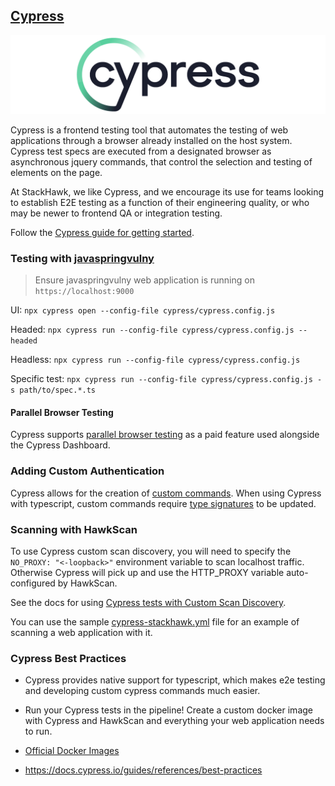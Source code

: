 ## [Cypress](https://www.cypress.io/)

![Cypress](../images/cypress-banner.png)

Cypress is a frontend testing tool that automates the testing of web applications through a browser already installed on the host system. Cypress test specs are executed from a designated browser as asynchronous jquery commands, that control the selection and testing of elements on the page.

At StackHawk, we like Cypress, and we encourage its use for teams looking to establish E2E testing as a function of their engineering quality, or who may be newer to frontend QA or integration testing.

Follow the [Cypress guide for getting started](https://docs.cypress.io/guides/getting-started/installing-cypress).

### Testing with [javaspringvulny](https://github.com/kaakaww/javaspringvulny)

> Ensure javaspringvulny web application is running on `https://localhost:9000`

UI: `npx cypress open --config-file cypress/cypress.config.js`

Headed: `npx cypress run --config-file cypress/cypress.config.js --headed`

Headless: `npx cypress run --config-file cypress/cypress.config.js`

Specific test: `npx cypress run --config-file cypress/cypress.config.js -s path/to/spec.*.ts`

#### Parallel Browser Testing

Cypress supports [parallel browser testing](https://docs.cypress.io/guides/guides/parallelization#Turning-on-parallelization) as a paid feature used alongside the Cypress Dashboard.

### Adding Custom Authentication

Cypress allows for the creation of [custom commands](https://github.com/stackhawk/stackhawk-custom-image/blob/main/integrations/cypress/support/commands.ts). When using Cypress with typescript, custom commands require [type signatures](https://github.com/stackhawk/stackhawk-custom-image/blob/main/integrations/cypress/support/index.d.ts) to be updated.

### Scanning with HawkScan

To use Cypress custom scan discovery, you will need to specify the `NO_PROXY: "<-loopback>"` environment variable to scan localhost traffic. Otherwise Cypress will pick up and use the HTTP_PROXY variable auto-configured by HawkScan.

See the docs for using [Cypress tests with Custom Scan Discovery](https://docs.stackhawk.com/hawkscan/scan-discovery/custom.html).

You can use the sample [cypress-stackhawk.yml](./cypress/cypress-stackhawk.yml) file for an example of scanning a web application with it.

### Cypress Best Practices

* Cypress provides native support for typescript, which makes e2e testing and developing custom cypress commands much easier.

* Run your Cypress tests in the pipeline! Create a custom docker image with Cypress and HawkScan and everything your web application needs to run.

* [Official Docker Images](https://github.com/cypress-io/cypress-docker-images)

* https://docs.cypress.io/guides/references/best-practices